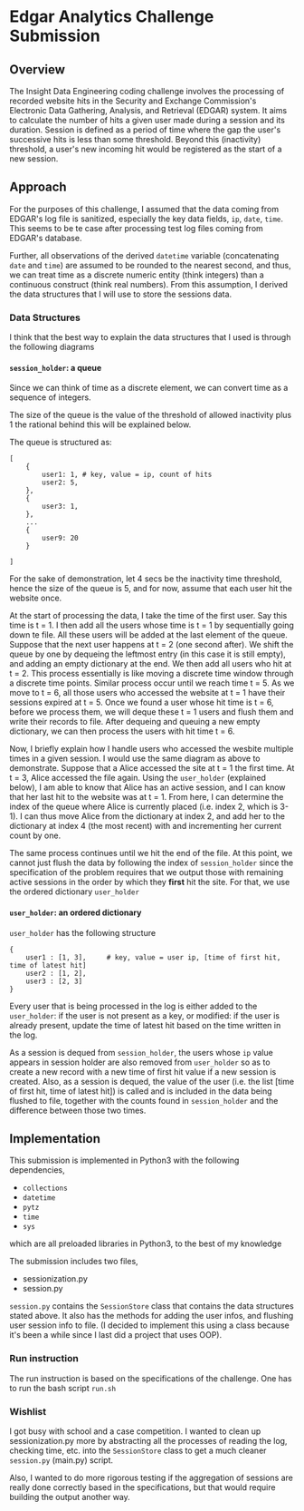 # Edgar Analytics Challenge Submission

## Overview

The Insight Data Engineering coding challenge involves the processing of recorded website hits in the Security and Exchange Commission's Electronic Data Gathering, Analysis, and Retrieval (EDGAR) system. It aims to calculate the number of hits a given user made during a session and its duration. Session is defined as a period of time where the gap the user's successive hits is less than some threshold. Beyond this (inactivity) threshold, a user's new incoming hit would be registered as the start of a new session.

## Approach

For the purposes of this challenge, I assumed that the data coming from EDGAR's log file is sanitized, especially the key data fields, `ip`, `date`, `time`. This seems to be te case after processing test log files coming from EDGAR's database.

Further, all observations of the derived `datetime` variable (concatenating `date` and `time`) are assumed to be rounded to the nearest second, and thus, we can treat time as a discrete numeric entity (think integers) than a continuous construct (think real numbers). From this assumption, I derived the data structures that I will use to store the sessions data.

### Data Structures

I think that the best way to explain the data structures that I used is through the following diagrams

#### `session_holder`: a queue
Since we can think of time as a discrete element, we can convert time as a sequence of integers. 

The size of the queue is the value of the threshold of allowed inactivity plus 1 the rational behind this will be explained below.

The queue is structured as:
```
[
	{
		user1: 1, # key, value = ip, count of hits
		user2: 5,
	},
	{
		user3: 1, 
	},
	...
	{
		user9: 20
	}

]
```

For the sake of demonstration, let 4 secs be the inactivity time threshold, hence the size of the queue is 5, and for now, assume that each user hit the website once. 

At the start of processing the data, I take the time of the first user. Say this time is t = 1. I then add all the users whose time is  t = 1 by sequentially going down te file. All these users will be added at the last element of the queue. Suppose that the next user happens at t = 2 (one second after). We shift the queue by one by dequeing the leftmost entry (in this case it is still empty), and adding an empty dictionary at the end. We then add all users who hit at t = 2. This process essentially is like moving a discrete time window through a discrete time points. Similar process occur until we reach time t = 5. As we move to t = 6, all those users who accessed the website at t = 1 have their sessions expired at t = 5. Once we found a user whose hit time is t = 6, before we process them, we will deque these t = 1 users and flush them and write their records to file. After dequeing and queuing a new empty dictionary, we can then process the users with hit time t = 6. 

Now, I briefly explain how I handle users who accessed the wesbite multiple times in a given session. I would use the same diagram as above to demonstrate. Suppose that a Alice accessed the site at t = 1 the first time. At t = 3, Alice accessed the file again. Using the `user_holder` (explained below), I am able to know that Alice has an active session, and I can know that her last hit to the website was at t = 1. From here, I can determine the index of the queue where Alice is currently placed (i.e. index 2, which is 3-1). I can thus move Alice from the dictionary at index 2, and add her to the dictionary at index 4 (the most recent) with and incrementing her current count by one.

The same process continues until we hit the end of the file. At this point, we cannot just flush the data by following the index of `session_holder` since the specification of the problem requires that we output those with remaining active sessions in the order by which they **first** hit the site. For that, we use the ordered dictionary `user_holder`



#### `user_holder`: an ordered dictionary

`user_holder` has the following structure

```
{
	user1 : [1, 3],		# key, value = user ip, [time of first hit, time of latest hit]
	user2 : [1, 2],
	user3 : [2, 3]
}

```

Every user that is being processed in the log is either added to the `user_holder`: if the user is not present as a key, or modified: if the user is already present, update the time of latest hit based on the time written in the log. 

As a session is dequed from `session_holder`, the users whose `ip` value appears in session holder are also removed from `user_holder` so as to create a new record with a new time of first hit value if a new session is created. Also, as a session is dequed, the value of the user (i.e. the list [time of first hit, time of latest hit]) is called and is included in the data being flushed to file, together with the counts found in `session_holder` and the difference between those two times.


## Implementation

This submission is implemented in Python3 with the following dependencies,

- `collections`
- `datetime`
- `pytz`
- `time`
- `sys`

which are all preloaded libraries in Python3, to the best of my knowledge

The submission includes two files,

- sessionization.py
- session.py

`session.py` contains the `SessionStore` class that contains the data structures stated above. It also has the methods for adding the user infos, and flushing user session info to file. (I decided to implement this using a class because it's been a while since I last did a project that uses OOP).

### Run instruction
The run instruction is based on the specifications of the challenge. One has to run the bash script `run.sh`

### Wishlist
I got busy with school and a case competition. I wanted to clean up sessionization.py more by abstracting all the processes of reading the log, checking time, etc. into the `SessionStore` class to get a much cleaner `session.py` (main.py) script.

Also, I wanted to do more rigorous testing if the aggregation of sessions are really done correctly based in the specifications, but that would require building the output another way.
